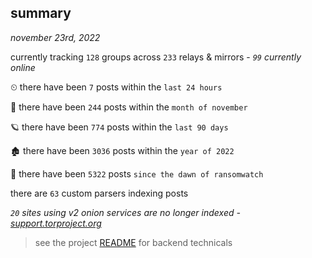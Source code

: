 
## summary
_november 23rd, 2022_

currently tracking `128` groups across `233` relays & mirrors - _`99` currently online_

⏲ there have been `7` posts within the `last 24 hours`

🦈 there have been `244` posts within the `month of november`

🪐 there have been `774` posts within the `last 90 days`

🏚 there have been `3036` posts within the `year of 2022`

🦕 there have been `5322` posts `since the dawn of ransomwatch`

there are `63` custom parsers indexing posts

_`20` sites using v2 onion services are no longer indexed - [support.torproject.org](https://support.torproject.org/onionservices/v2-deprecation/)_

> see the project [README](https://github.com/joshhighet/ransomwatch#ransomwatch--) for backend technicals
